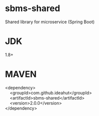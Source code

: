 # sbms-shared
Shared library for microservice (Spring Boot)

# JDK 
1.8+

# MAVEN
&lt;dependency&gt;<br/>
&nbsp;&nbsp;&nbsp;&nbsp;&lt;groupId&gt;com.github.ideahut&lt;/groupId&gt;<br/>
&nbsp;&nbsp;&nbsp;&nbsp;&lt;artifactId&gt;sbms-shared&lt;/artifactId&gt;<br/>
&nbsp;&nbsp;&nbsp;&nbsp;&lt;version&gt;2.0.0&lt;/version&gt;<br/>
&lt;/dependency&gt;<br/>
